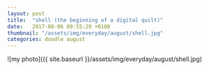 ```yaml
---
layout: post
title:  "shell (the beginning of a digital quilt)"
date:   2017-08-06 09:55:29 +0100
thumbnail: "/assets/img/everyday/august/shell.jpg"
categories: doodle august
---
```


![my photo]({{ site.baseurl }}/assets/img/everyday/august/shell.jpg)